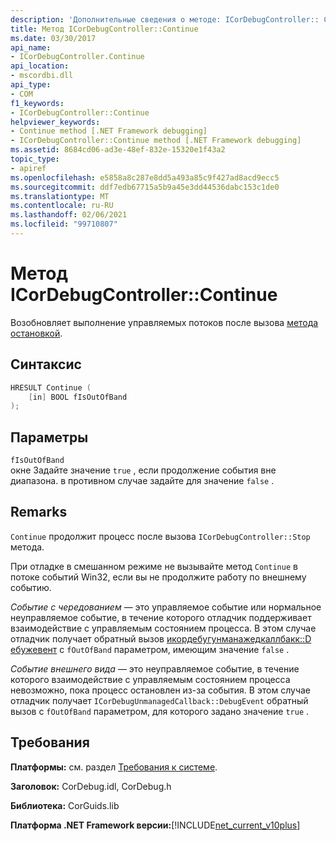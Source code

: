 ```yaml
---
description: 'Дополнительные сведения о методе: ICorDebugController:: Continue'
title: Метод ICorDebugController::Continue
ms.date: 03/30/2017
api_name:
- ICorDebugController.Continue
api_location:
- mscordbi.dll
api_type:
- COM
f1_keywords:
- ICorDebugController::Continue
helpviewer_keywords:
- Continue method [.NET Framework debugging]
- ICorDebugController::Continue method [.NET Framework debugging]
ms.assetid: 8684cd06-ad3e-48ef-832e-15320e1f43a2
topic_type:
- apiref
ms.openlocfilehash: e5858a8c287e8dd5a493a85c9f427ad8acd9ecc5
ms.sourcegitcommit: ddf7edb67715a5b9a45e3dd44536dabc153c1de0
ms.translationtype: MT
ms.contentlocale: ru-RU
ms.lasthandoff: 02/06/2021
ms.locfileid: "99710807"
---
```

# <a name="icordebugcontrollercontinue-method"></a>Метод ICorDebugController::Continue

Возобновляет выполнение управляемых потоков после вызова [метода остановкой](icordebugcontroller-stop-method.md).

## <a name="syntax"></a>Синтаксис

```cpp
HRESULT Continue (
    [in] BOOL fIsOutOfBand
);
```

## <a name="parameters"></a>Параметры

`fIsOutOfBand`  
окне Задайте значение `true` , если продолжение события вне диапазона. в противном случае задайте для значение `false` .

## <a name="remarks"></a>Remarks

`Continue` продолжит процесс после вызова `ICorDebugController::Stop` метода.

При отладке в смешанном режиме не вызывайте метод `Continue` в потоке событий Win32, если вы не продолжите работу по внешнему событию.

*Событие с чередованием* — это управляемое событие или нормальное неуправляемое событие, в течение которого отладчик поддерживает взаимодействие с управляемым состоянием процесса. В этом случае отладчик получает обратный вызов [икордебугунманажедкаллбакк::D ебужевент](icordebugunmanagedcallback-debugevent-method.md) с `fOutOfBand` параметром, имеющим значение `false` .

*Событие внешнего вида* — это неуправляемое событие, в течение которого взаимодействие с управляемым состоянием процесса невозможно, пока процесс остановлен из-за события. В этом случае отладчик получает `ICorDebugUnmanagedCallback::DebugEvent` обратный вызов с `fOutOfBand` параметром, для которого задано значение `true` .

## <a name="requirements"></a>Требования

**Платформы:** см. раздел [Требования к системе](../../get-started/system-requirements.md).

**Заголовок:** CorDebug.idl, CorDebug.h

**Библиотека:** CorGuids.lib

**Платформа .NET Framework версии:**[!INCLUDE[net_current_v10plus](../../../../includes/net-current-v10plus-md.md)]
